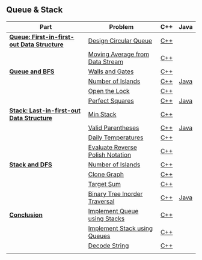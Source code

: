 ## Queue & Stack

| Part | Problem | C++ | Java |
| --- | --- | :---: | :---: |
| [**Queue: First-in-first-out Data Structure**](https://leetcode.com/explore/learn/card/queue-stack/228/first-in-first-out-data-structure/) | [Design Circular Queue](https://leetcode.com/explore/learn/card/queue-stack/228/first-in-first-out-data-structure/1337/) | [C++](01-Queue-First-in-first-out-Data-Structure/01-Design-Circular-Queue/cpp-0622/) | |
| | [Moving Average from Data Stream](https://leetcode.com/explore/learn/card/queue-stack/228/first-in-first-out-data-structure/1368/) | [C++](01-Queue-First-in-first-out-Data-Structure/02-Moving-Average-from-Data-Stream/cpp-0346/) | |
| [**Queue and BFS**](https://leetcode.com/explore/learn/card/queue-stack/231/practical-application-queue/) | [Walls and Gates](https://leetcode.com/explore/learn/card/queue-stack/231/practical-application-queue/1373/) | [C++](02-Queue-and-BFS/01-Walls-and-Gates/cpp-0286/) | |
| | [Number of Islands](https://leetcode.com/explore/learn/card/queue-stack/231/practical-application-queue/1374/) | [C++](02-Queue-and-BFS/02-Number-of-Islands/cpp-0200/) | [Java](02-Queue-and-BFS/02-Number-of-Islands/java-0200/src/) |
| | [Open the Lock](https://leetcode.com/explore/learn/card/queue-stack/231/practical-application-queue/1375/) | [C++](02-Queue-and-BFS/03-Open-the-Lock/cpp-0752/) | |
| | [Perfect Squares](https://leetcode.com/explore/learn/card/queue-stack/231/practical-application-queue/1371/) | [C++](02-Queue-and-BFS/04-Perfect-Squares/cpp-0279/) | [Java](02-Queue-and-BFS/04-Perfect-Squares/java-0279/src/) |
| [**Stack: Last-in-first-out Data Structure**](https://leetcode.com/explore/learn/card/queue-stack/230/usage-stack/) | [Min Stack](https://leetcode.com/explore/learn/card/queue-stack/230/usage-stack/1360/) | [C++](03-Stack-Last-in-first-out-Data-Structure/01-Min-Stacl/cpp-0155/) | |
| | [Valid Parentheses](https://leetcode.com/explore/learn/card/queue-stack/230/usage-stack/1361/) | [C++](03-Stack-Last-in-first-out-Data-Structure/02-Valid-Parentheses/cpp-0020/) | [Java](03-Stack-Last-in-first-out-Data-Structure/02-Valid-Parentheses/java-0020/src/)|
| | [Daily Temperatures](https://leetcode.com/explore/learn/card/queue-stack/230/usage-stack/1363/) | [C++](03-Stack-Last-in-first-out-Data-Structure/03-Daily-Temperatures/cpp-0739/) | |
| | [Evaluate Reverse Polish Notation](https://leetcode.com/explore/learn/card/queue-stack/230/usage-stack/1394/) | [C++](03-Stack-Last-in-first-out-Data-Structure/04-Evaluate-Reverse-Polish-Notation/cpp-0150/) | |
| [**Stack and DFS**](https://leetcode.com/explore/learn/card/queue-stack/232/practical-application-stack/) | [Number of Islands](https://leetcode.com/explore/learn/card/queue-stack/232/practical-application-stack/1380/) | [C++](04-Stack-and-DFS/01-Number-of-Islands/cpp-200/) | |
| | [Clone Graph](https://leetcode.com/explore/learn/card/queue-stack/232/practical-application-stack/1392/) | [C++](04-Stack-and-DFS/02-Clone-Graph/cpp-0133/) | |
| | [Target Sum](https://leetcode.com/explore/learn/card/queue-stack/232/practical-application-stack/1389/) | [C++](04-Stack-and-DFS/03-Target-Sum/cpp-0494/) | |
| | [Binary Tree Inorder Traversal](https://leetcode.com/explore/learn/card/queue-stack/232/practical-application-stack/1383/) | [C++](04-Stack-and-DFS/04-Binary-Tree-Inorder-Traversal/cpp-0094/) | [Java](04-Stack-and-DFS/04-Binary-Tree-Inorder-Traversal/java-0094/src/) |
| [**Conclusion**](https://leetcode.com/explore/learn/card/queue-stack/239/conclusion/) | [Implement Queue using Stacks](https://leetcode.com/explore/learn/card/queue-stack/239/conclusion/1386/) | [C++](05-Conclusion/01-Implement-Queue-using-Stacks/cpp-232/) | |
| | [Implement Stack using Queues](https://leetcode.com/explore/learn/card/queue-stack/239/conclusion/1387/) | [C++](05-Conclusion/02-Implement-Stack-using-Queues/cpp-0225/) | |
| | [Decode String](https://leetcode.com/explore/learn/card/queue-stack/239/conclusion/1379/) | [C++](05-Conclusion/03-Decode-String/cpp-0394/) | |
| | | | |
